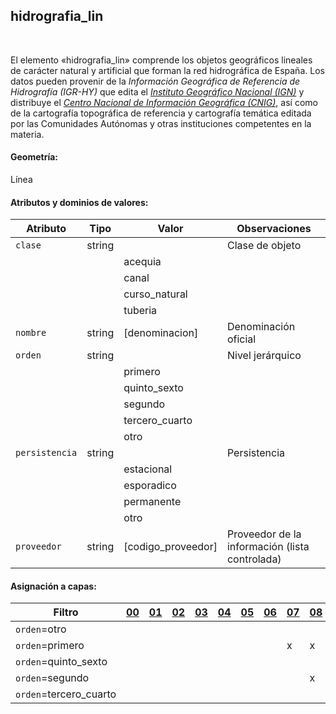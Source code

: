 ## hidrografia_lin
<br />

El elemento «hidrografia_lin» comprende los objetos geográficos lineales de carácter natural y artificial que forman la red hidrográfica de España. Los datos pueden provenir de la *Información Geográfica de Referencia de Hidrografía (IGR-HY)* que edita el [*Instituto Geográfico Nacional (IGN)*](https://www.ign.es) y distribuye el [*Centro Nacional de Información Geográfica (CNIG)*](https://www.cnig.es), así como de la cartografía topográfica de referencia y cartografía temática editada por las Comunidades Autónomas y otras instituciones competentes en la materia.

#### Geometría:

Línea

#### Atributos y dominios de valores:

|Atributo|Tipo|Valor|Observaciones|
|---|---|---|---|
|`clase`|string| |Clase de objeto|
| | |acequia| |
| | |canal| |
| | |curso_natural| |
| | |tuberia| |
|`nombre`|string|[denominacion]|Denominación oficial|
|`orden`|string| |Nivel jerárquico|
| | |primero| |
| | |quinto_sexto| |
| | |segundo| |
| | |tercero_cuarto| |
| | |otro| |
|`persistencia`|string| |Persistencia|
| | |estacional| |
| | |esporadico| |
| | |permanente| |
| | |otro| |
|`proveedor`|string|[codigo_proveedor]|Proveedor de la información (lista controlada)|

#### Asignación a capas:

|Filtro|[00](../../niveles/nivel_00)|[01](../../niveles/nivel_01)|[02](../../niveles/nivel_02)|[03](../../niveles/nivel_03)|[04](../../niveles/nivel_04)|[05](../../niveles/nivel_05)|[06](../../niveles/nivel_06)|[07](../../niveles/nivel_07)|[08](../../niveles/nivel_08)|[09](../../niveles/nivel_09)|[10](../../niveles/nivel_10)|[11](../../niveles/nivel_11)|[12](../../niveles/nivel_12)|[13](../../niveles/nivel_13)|[14](../../niveles/nivel_14)|[15](../../niveles/nivel_15)|[16](../../niveles/nivel_16)|[17](../../niveles/nivel_17)|[18](../../niveles/nivel_18)|[19](../../niveles/nivel_19)|[20](../../niveles/nivel_20)|[21](../../niveles/nivel_21)|[22](../../niveles/nivel_22)|
|---|---|---|---|---|---|---|---|---|---|---|---|---|---|---|---|---|---|---|---|---|---|---|---|
|`orden`=otro| | | | | | | | | | |x|x|x|x|x|x|x|x|x|x|x|x|x|
|`orden`=primero| | | | | | | |x|x|x|x|x|x|x|x|x|x|x|x|x|x|x|x|
|`orden`=quinto_sexto| | | | | | | | | | |x|x|x|x|x|x|x|x|x|x|x|x|x|
|`orden`=segundo| | | | | | | | |x|x|x|x|x|x|x|x|x|x|x|x|x|x|x|
|`orden`=tercero_cuarto| | | | | | | | | |x|x|x|x|x|x|x|x|x|x|x|x|x|x|
